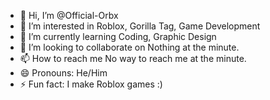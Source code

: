 - 👋 Hi, I’m @Official-Orbx
- 👀 I’m interested in Roblox, Gorilla Tag, Game Development
- 🌱 I’m currently learning Coding, Graphic Design
- 💞️ I’m looking to collaborate on Nothing at the minute.
- 📫 How to reach me No way to reach me at the minute.
- 😄 Pronouns: He/Him
- ⚡ Fun fact: I make Roblox games :)
